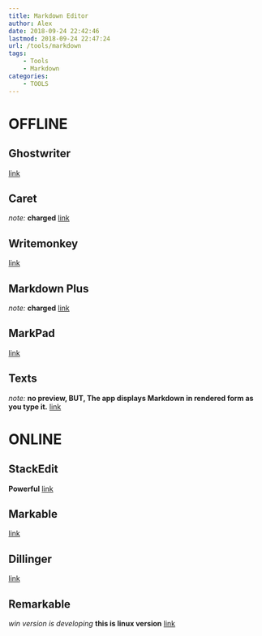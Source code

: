 ```yaml
---
title: Markdown Editor
author: Alex
date: 2018-09-24 22:42:46
lastmod: 2018-09-24 22:47:24
url: /tools/markdown
tags:
    - Tools
    - Markdown
categories:
    - TOOLS
---
```



# OFFLINE
## Ghostwriter
[link](https://wereturtle.github.io/ghostwriter/)
## Caret
*note:* __charged__ 
[link](https://caret.io/)
## Writemonkey
[link](http://writemonkey.com/index.php)
## Markdown Plus
*note:* __charged__
[link](https://tylingsoft.com/markdown-plus/)
## MarkPad
[link](https://github.com/Code52/DownmarkerWPF)
## Texts
*note:* __no preview, BUT, The app displays Markdown in rendered form as you type it.__
[link](http://www.texts.io/)
# ONLINE
## StackEdit
__Powerful__
[link](https://stackedit.io/editor)
## Markable
[link](http://markable.in/)
## Dillinger
[link](http://dillinger.io/)
## Remarkable
*win version is developing*
__this is linux version__
[link](https://remarkableapp.github.io/linux.html)
